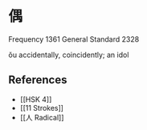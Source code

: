 # 偶
Frequency 1361
General Standard 2328

ǒu
accidentally, coincidently; an idol

## References
- [[HSK 4]]
- [[11 Strokes]]
- [[人 Radical]]